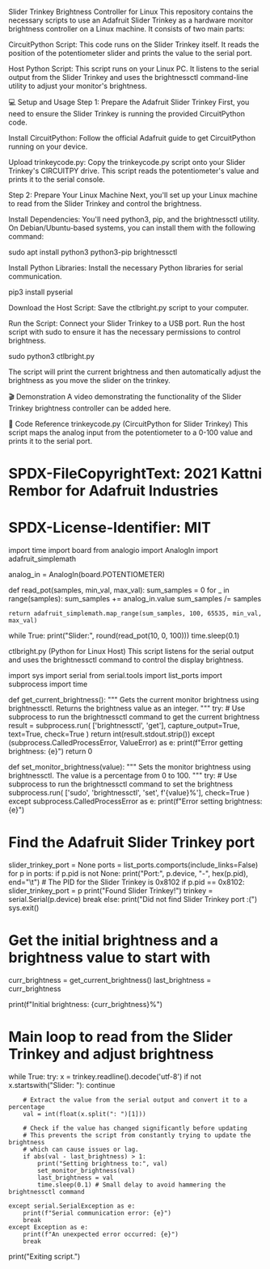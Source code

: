 Slider Trinkey Brightness Controller for Linux
This repository contains the necessary scripts to use an Adafruit Slider Trinkey as a hardware monitor brightness controller on a Linux machine. It consists of two main parts:

CircuitPython Script: This code runs on the Slider Trinkey itself. It reads the position of the potentiometer slider and prints the value to the serial port.

Host Python Script: This script runs on your Linux PC. It listens to the serial output from the Slider Trinkey and uses the brightnessctl command-line utility to adjust your monitor's brightness.

💻 Setup and Usage
Step 1: Prepare the Adafruit Slider Trinkey
First, you need to ensure the Slider Trinkey is running the provided CircuitPython code.

Install CircuitPython: Follow the official Adafruit guide to get CircuitPython running on your device.

Upload trinkeycode.py: Copy the trinkeycode.py script onto your Slider Trinkey's CIRCUITPY drive. This script reads the potentiometer's value and prints it to the serial console.

Step 2: Prepare Your Linux Machine
Next, you'll set up your Linux machine to read from the Slider Trinkey and control the brightness.

Install Dependencies: You'll need python3, pip, and the brightnessctl utility. On Debian/Ubuntu-based systems, you can install them with the following command:

sudo apt install python3 python3-pip brightnessctl

Install Python Libraries: Install the necessary Python libraries for serial communication.

pip3 install pyserial

Download the Host Script: Save the ctlbright.py script to your computer.

Run the Script: Connect your Slider Trinkey to a USB port. Run the host script with sudo to ensure it has the necessary permissions to control brightness.

sudo python3 ctlbright.py

The script will print the current brightness and then automatically adjust the brightness as you move the slider on the trinkey.

🎬 Demonstration
A video demonstrating the functionality of the Slider Trinkey brightness controller can be added here.

📄 Code Reference
trinkeycode.py (CircuitPython for Slider Trinkey)
This script maps the analog input from the potentiometer to a 0-100 value and prints it to the serial port.

# SPDX-FileCopyrightText: 2021 Kattni Rembor for Adafruit Industries
#
# SPDX-License-Identifier: MIT

import time
import board
from analogio import AnalogIn
import adafruit_simplemath

analog_in = AnalogIn(board.POTENTIOMETER)

def read_pot(samples, min_val, max_val):
    sum_samples = 0
    for _ in range(samples):
        sum_samples += analog_in.value
    sum_samples /= samples

    return adafruit_simplemath.map_range(sum_samples, 100, 65535, min_val, max_val)

while True:
    print("Slider:", round(read_pot(10, 0, 100)))
    time.sleep(0.1)

ctlbright.py (Python for Linux Host)
This script listens for the serial output and uses the brightnessctl command to control the display brightness.

import sys
import serial
from serial.tools import list_ports
import subprocess
import time

def get_current_brightness():
    """
    Gets the current monitor brightness using brightnessctl.
    Returns the brightness value as an integer.
    """
    try:
        # Use subprocess to run the brightnessctl command to get the current brightness
        result = subprocess.run(
            ['brightnessctl', 'get'],
            capture_output=True,
            text=True,
            check=True
        )
        return int(result.stdout.strip())
    except (subprocess.CalledProcessError, ValueError) as e:
        print(f"Error getting brightness: {e}")
        return 0

def set_monitor_brightness(value):
    """
    Sets the monitor brightness using brightnessctl.
    The value is a percentage from 0 to 100.
    """
    try:
        # Use subprocess to run the brightnessctl command to set the brightness
        subprocess.run(
            ['sudo', 'brightnessctl', 'set', f'{value}%'],
            check=True
        )
    except subprocess.CalledProcessError as e:
        print(f"Error setting brightness: {e}")

# Find the Adafruit Slider Trinkey port
slider_trinkey_port = None
ports = list_ports.comports(include_links=False)
for p in ports:
    if p.pid is not None:
        print("Port:", p.device, "-", hex(p.pid), end="\t")
        # The PID for the Slider Trinkey is 0x8102
        if p.pid == 0x8102:
            slider_trinkey_port = p
            print("Found Slider Trinkey!")
            trinkey = serial.Serial(p.device)
            break
else:
    print("Did not find Slider Trinkey port :(")
    sys.exit()

# Get the initial brightness and a brightness value to start with
curr_brightness = get_current_brightness()
last_brightness = curr_brightness

print(f"Initial brightness: {curr_brightness}%")

# Main loop to read from the Slider Trinkey and adjust brightness
while True:
    try:
        x = trinkey.readline().decode('utf-8')
        if not x.startswith("Slider: "):
            continue

        # Extract the value from the serial output and convert it to a percentage
        val = int(float(x.split(": ")[1]))
        
        # Check if the value has changed significantly before updating
        # This prevents the script from constantly trying to update the brightness
        # which can cause issues or lag.
        if abs(val - last_brightness) > 1:
            print("Setting brightness to:", val)
            set_monitor_brightness(val)
            last_brightness = val
            time.sleep(0.1) # Small delay to avoid hammering the brightnessctl command

    except serial.SerialException as e:
        print(f"Serial communication error: {e}")
        break
    except Exception as e:
        print(f"An unexpected error occurred: {e}")
        break

print("Exiting script.")
